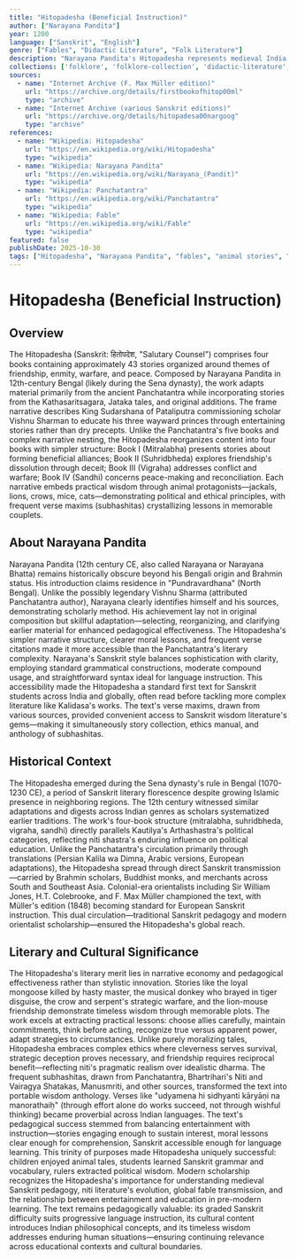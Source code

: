 ```yaml
---
title: "Hitopadesha (Beneficial Instruction)"
author: ["Narayana Pandita"]
year: 1200
language: ["Sanskrit", "English"]
genre: ["Fables", "Didactic Literature", "Folk Literature"]
description: "Narayana Pandita's Hitopadesha represents medieval India's most popular fable collection, adapted from the ancient Panchatantra while incorporating additional sources and reorganizing content for clearer pedagogical presentation. Composed in 12th-century Bengal, this work comprises four books—Mitralabha (Gaining Friends), Suhridbheda (Loss of Friends), Vigraha (War), and Sandhi (Peace)—containing animal fables, human stories, and practical wisdom aimed at educating princes in niti (statecraft and ethics). Unlike the Panchatantra's complex nested narratives, the Hitopadesha employs simpler framing with frequent verse maxims (subhashitas) extracting moral lessons, making it ideal for Sanskrit language instruction. The work's influence extended globally through translations into Persian, Arabic, and European languages, while its accessible Sanskrit style made it a standard text for learning the language. F. Max Müller's edition and numerous later translations established the Hitopadesha as introduction to Sanskrit literature for generations of students worldwide."
collections: ['folklore', 'folklore-collection', 'didactic-literature', 'medieval-india', 'classical-literature']
sources:
  - name: "Internet Archive (F. Max Müller edition)"
    url: "https://archive.org/details/firstbookofhitop00ml"
    type: "archive"
  - name: "Internet Archive (various Sanskrit editions)"
    url: "https://archive.org/details/hitopadesa00nargoog"
    type: "archive"
references:
  - name: "Wikipedia: Hitopadesha"
    url: "https://en.wikipedia.org/wiki/Hitopadesha"
    type: "wikipedia"
  - name: "Wikipedia: Narayana Pandita"
    url: "https://en.wikipedia.org/wiki/Narayana_(Pandit)"
    type: "wikipedia"
  - name: "Wikipedia: Panchatantra"
    url: "https://en.wikipedia.org/wiki/Panchatantra"
    type: "wikipedia"
  - name: "Wikipedia: Fable"
    url: "https://en.wikipedia.org/wiki/Fable"
    type: "wikipedia"
featured: false
publishDate: 2025-10-30
tags: ["Hitopadesha", "Narayana Pandita", "fables", "animal stories", "Sanskrit literature", "niti shastra", "medieval Bengal", "didactic literature", "public domain"]
---
```


# Hitopadesha (Beneficial Instruction)

## Overview

The Hitopadesha (Sanskrit: हितोपदेश, "Salutary Counsel") comprises four books containing approximately 43 stories organized around themes of friendship, enmity, warfare, and peace. Composed by Narayana Pandita in 12th-century Bengal (likely during the Sena dynasty), the work adapts material primarily from the ancient Panchatantra while incorporating stories from the Kathasaritsagara, Jataka tales, and original additions. The frame narrative describes King Sudarshana of Pataliputra commissioning scholar Vishnu Sharman to educate his three wayward princes through entertaining stories rather than dry precepts. Unlike the Panchatantra's five books and complex narrative nesting, the Hitopadesha reorganizes content into four books with simpler structure: Book I (Mitralabha) presents stories about forming beneficial alliances; Book II (Suhridbheda) explores friendship's dissolution through deceit; Book III (Vigraha) addresses conflict and warfare; Book IV (Sandhi) concerns peace-making and reconciliation. Each narrative embeds practical wisdom through animal protagonists—jackals, lions, crows, mice, cats—demonstrating political and ethical principles, with frequent verse maxims (subhashitas) crystallizing lessons in memorable couplets.

## About Narayana Pandita

Narayana Pandita (12th century CE, also called Narayana or Narayana Bhatta) remains historically obscure beyond his Bengali origin and Brahmin status. His introduction claims residence in "Pundravardhana" (North Bengal). Unlike the possibly legendary Vishnu Sharma (attributed Panchatantra author), Narayana clearly identifies himself and his sources, demonstrating scholarly method. His achievement lay not in original composition but skillful adaptation—selecting, reorganizing, and clarifying earlier material for enhanced pedagogical effectiveness. The Hitopadesha's simpler narrative structure, clearer moral lessons, and frequent verse citations made it more accessible than the Panchatantra's literary complexity. Narayana's Sanskrit style balances sophistication with clarity, employing standard grammatical constructions, moderate compound usage, and straightforward syntax ideal for language instruction. This accessibility made the Hitopadesha a standard first text for Sanskrit students across India and globally, often read before tackling more complex literature like Kalidasa's works. The text's verse maxims, drawn from various sources, provided convenient access to Sanskrit wisdom literature's gems—making it simultaneously story collection, ethics manual, and anthology of subhashitas.

## Historical Context

The Hitopadesha emerged during the Sena dynasty's rule in Bengal (1070-1230 CE), a period of Sanskrit literary florescence despite growing Islamic presence in neighboring regions. The 12th century witnessed similar adaptations and digests across Indian genres as scholars systematized earlier traditions. The work's four-book structure (mitralabha, suhridbheda, vigraha, sandhi) directly parallels Kautilya's Arthashastra's political categories, reflecting niti shastra's enduring influence on political education. Unlike the Panchatantra's circulation primarily through translations (Persian Kalila wa Dimna, Arabic versions, European adaptations), the Hitopadesha spread through direct Sanskrit transmission—carried by Brahmin scholars, Buddhist monks, and merchants across South and Southeast Asia. Colonial-era orientalists including Sir William Jones, H.T. Colebrooke, and F. Max Müller championed the text, with Müller's edition (1848) becoming standard for European Sanskrit instruction. This dual circulation—traditional Sanskrit pedagogy and modern orientalist scholarship—ensured the Hitopadesha's global reach.

## Literary and Cultural Significance

The Hitopadesha's literary merit lies in narrative economy and pedagogical effectiveness rather than stylistic innovation. Stories like the loyal mongoose killed by hasty master, the musical donkey who brayed in tiger disguise, the crow and serpent's strategic warfare, and the lion-mouse friendship demonstrate timeless wisdom through memorable plots. The work excels at extracting practical lessons: choose allies carefully, maintain commitments, think before acting, recognize true versus apparent power, adapt strategies to circumstances. Unlike purely moralizing tales, Hitopadesha embraces complex ethics where cleverness serves survival, strategic deception proves necessary, and friendship requires reciprocal benefit—reflecting niti's pragmatic realism over idealistic dharma. The frequent subhashitas, drawn from Panchatantra, Bhartrihari's Niti and Vairagya Shatakas, Manusmriti, and other sources, transformed the text into portable wisdom anthology. Verses like "udyamena hi sidhyanti kāryāṇi na manorathaiḥ" (through effort alone do works succeed, not through wishful thinking) became proverbial across Indian languages. The text's pedagogical success stemmed from balancing entertainment with instruction—stories engaging enough to sustain interest, moral lessons clear enough for comprehension, Sanskrit accessible enough for language learning. This trinity of purposes made Hitopadesha uniquely successful: children enjoyed animal tales, students learned Sanskrit grammar and vocabulary, rulers extracted political wisdom. Modern scholarship recognizes the Hitopadesha's importance for understanding medieval Sanskrit pedagogy, niti literature's evolution, global fable transmission, and the relationship between entertainment and education in pre-modern learning. The text remains pedagogically valuable: its graded Sanskrit difficulty suits progressive language instruction, its cultural content introduces Indian philosophical concepts, and its timeless wisdom addresses enduring human situations—ensuring continuing relevance across educational contexts and cultural boundaries.
